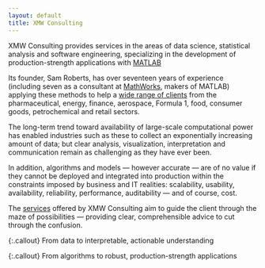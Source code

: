 ```yaml
--- 
layout: default 
title: XMW Consulting
---    
```


XMW Consulting provides services in the areas of data science, statistical 
analysis and software engineering, specializing in the development of 
production-strength applications with [MATLAB][1]

Its founder, Sam Roberts, has over seventeen years of experience (including 
seven as a consultant at [MathWorks][2], makers of MATLAB) applying these 
methods to help a [wide range of clients][3] from the pharmaceutical, 
energy, finance, aerospace, Formula 1, food, consumer goods, petrochemical 
and retail sectors.

The long-term trend toward availability of large-scale computational power 
has enabled industries such as these to collect an exponentially increasing 
amount of data; but clear analysis, visualization, interpretation and 
communication remain as challenging as they have ever been.  

In addition, algorithms and models &mdash; however accurate &mdash; are of 
no value if they cannot be deployed and integrated into production within 
the constraints imposed by business and IT realities: scalability, 
usability, availability, reliability, performance, auditability &mdash; 
and of course, cost.

The [services][4] offered by XMW Consulting aim to guide the client through 
the maze of possibilities &mdash; providing clear, comprehensible advice 
to cut through the confusion.

{:.callout}
From data to interpretable, actionable understanding

{:.callout}
From algorithms to robust, production-strength applications

[1]: http://www.mathworks.com/products/matlab
[2]: http://www.mathworks.com
[3]: /recommendations
[4]: /services

